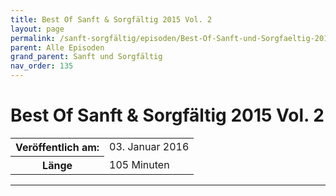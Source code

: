 ```yaml
---
title: Best Of Sanft & Sorgfältig 2015 Vol. 2
layout: page
permalink: /sanft-sorgfältig/episoden/Best-Of-Sanft-und-Sorgfaeltig-2015-Vol-2
parent: Alle Episoden
grand_parent: Sanft und Sorgfältig
nav_order: 135
---
```


# Best Of Sanft & Sorgfältig 2015 Vol. 2
<table class="resp-table dcf-table dcf-table-responsive dcf-table-bordered dcf-table-striped dcf-w-100%">
                    <tbody>
                        <tr>
                            <th scope="row">Veröffentlich am:</th>
                            <td data-label="Veröffentlich am:">03. Januar 2016</td>
                        </tr>
                        <tr>
                            <th scope="row">Länge </th>
                            <td data-label="Länge ">105 Minuten</td>
                        </tr></tbody>
                </table>

***

